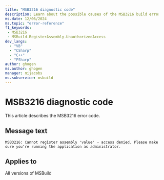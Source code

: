 ```yaml
---
title: "MSB3216 diagnostic code"
description: Learn about the possible causes of the MSB3216 build error, and get troubleshooting tips.
ms.date: 12/06/2024
ms.topic: "error-reference"
f1_keywords:
 - MSB3216
 - MSBuild.RegisterAssembly.UnauthorizedAccess
dev_langs:
  - "VB"
  - "CSharp"
  - "C++"
  - "FSharp"
author: ghogen
ms.author: ghogen
manager: mijacobs
ms.subservice: msbuild
---
```


# MSB3216 diagnostic code

<!-- :::ErrorDefinitionDescription::: -->
<!-- :::editable-content name="introDescription"::: -->
This article describes the MSB3216 error code.
<!-- :::editable-content-end::: -->

## Message text

`MSB3216: Cannot register assembly 'value' - access denied. Please make sure you're running the application as administrator.`

<!-- :::editable-content name="postOutputDescription"::: -->
<!--
{StrBegin="MSB3216: "}
-->
<!-- :::editable-content-end::: -->
<!-- :::ErrorDefinitionDescription-end::: -->

## Applies to

All versions of MSBuild
